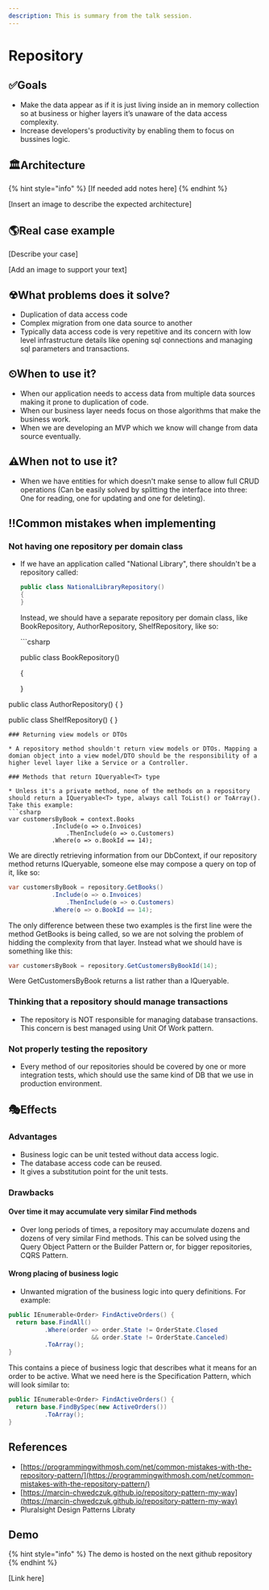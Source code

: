 ```yaml
---
description: This is summary from the talk session.
---
```


# Repository

## ✅Goals

* Make the data appear as if it is just living inside an in memory collection so at business or higher layers it’s unaware of the data access complexity.
* Increase developers's productivity by enabling them to focus on bussines logic.

## 🏛Architecture

{% hint style="info" %}
\[If needed add notes here\]
{% endhint %}

\[Insert an image to describe the expected architecture\]

## 🌎Real case example

\[Describe your case\]

\[Add an image to support your text\]

## ☢What problems does it solve?

* Duplication of data access code
* Complex migration from one data source to another
* Typically data access code is very repetitive and its concern with low level infrastructure details like opening sql connections and managing sql parameters and transactions.

## ⏲When to use it?

* When our application needs to access data from multiple data sources making it prone to duplication of code.
* When our business layer needs focus on those algorithms that make the business work.
* When we are developing an MVP which we know will change from data source eventually.

## ⚠When not to use it?

* When we have entities for which doesn't make sense to allow full CRUD operations \(Can be easily solved by splitting the interface into three: One for reading, one for updating and one for deleting\).

## ‼Common mistakes when implementing

### Not having one repository per domain class

* If we have an application called "National Library", there shouldn't be a repository called:

  ```csharp
  public class NationalLibraryRepository() 
  {
  }
  ```

  Instead, we should have a separate repository per domain class, like BookRepository, AuthorRepository, ShelfRepository, like so:

  \`\`\`csharp

  public class BookRepository\(\) 

  {

  }

public class AuthorRepository\(\) { }

public class ShelfRepository\(\) { }

```text
### Returning view models or DTOs

* A repository method shouldn't return view models or DTOs. Mapping a domian object into a view model/DTO should be the responsibility of a higher level layer like a Service or a Controller.

### Methods that return IQueryable<T> type

* Unless it's a private method, none of the methods on a repository should return a IQueryable<T> type, always call ToList() or ToArray().
Take this example:
```csharp
var customersByBook = context.Books
            .Include(o => o.Invoices)
                .ThenInclude(o => o.Customers)
            .Where(o => o.BookId == 14);
```

We are directly retrieving information from our DbContext, if our repository method returns IQueryable, someone else may compose a query on top of it, like so:

```csharp
var customersByBook = repository.GetBooks()
            .Include(o => o.Invoices)
                .ThenInclude(o => o.Customers)
            .Where(o => o.BookId == 14);
```

The only difference between these two examples is the first line were the method GetBooks is being called, so we are not solving the problem of hidding the complexity from that layer. Instead what we should have is something like this:

```csharp
var customersByBook = repository.GetCustomersByBookId(14);
```

Were GetCustomersByBook returns a list rather than a IQueryable.

### Thinking that a repository should manage transactions

* The repository is NOT responsible for managing database transactions. This concern is best managed using Unit Of Work pattern.

### Not properly testing the repository

* Every method of our repositories should be covered by one or more integration tests, which should use the same kind of DB that we use in production environment.

## 🎭Effects

### Advantages

* Business logic can be unit tested without data access logic.
* The database access code can be reused.
* It gives a substitution point for the unit tests.

### Drawbacks

#### Over time it may accumulate very similar Find methods

* Over long periods of times, a repository may accumulate dozens and dozens of very similar Find methods. This can be solved using the Query Object Pattern or the Builder Pattern or, for bigger repositories, CQRS Pattern.

#### Wrong placing of business logic

* Unwanted migration of the business logic into query definitions. For example:

```csharp
public IEnumerable<Order> FindActiveOrders() {
  return base.FindAll()
          .Where(order => order.State != OrderState.Closed 
                       && order.State != OrderState.Canceled)
          .ToArray();
}
```

This contains a piece of business logic that describes what it means for an order to be active. What we need here is the Specification Pattern, which will look similar to:

```csharp
public IEnumerable<Order> FindActiveOrders() {
  return base.FindBySpec(new ActiveOrders())
          .ToArray();
}
```

## References

* [https://programmingwithmosh.com/net/common-mistakes-with-the-repository-pattern/](https://programmingwithmosh.com/net/common-mistakes-with-the-repository-pattern/)
* [https://marcin-chwedczuk.github.io/repository-pattern-my-way](https://marcin-chwedczuk.github.io/repository-pattern-my-way)
* Pluralsight Design Patterns Libraty

## Demo

{% hint style="info" %}
The demo is hosted on the next github repository
{% endhint %}

\[Link here\]

